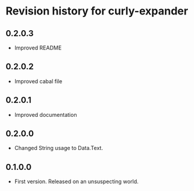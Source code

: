 # Revision history for curly-expander

## 0.2.0.3
* Improved README

## 0.2.0.2
* Improved cabal file

## 0.2.0.1
* Improved documentation

## 0.2.0.0
* Changed String usage to Data.Text.

## 0.1.0.0

* First version. Released on an unsuspecting world.
